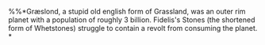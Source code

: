 %%*Græslond, a stupid old english form of Grassland, was an outer rim planet with a population of roughly 3 billion. Fidelis's Stones (the shortened form of Whetstones) struggle to contain a revolt from consuming the planet. *